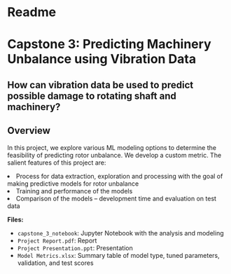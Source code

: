 # Readme

# Capstone 3: Predicting Machinery Unbalance using Vibration Data
## How can vibration data be used to predict possible damage to rotating  shaft and machinery?

## Overview
In this project, we explore various ML modeling options to determine the feasibility of predicting rotor unbalance. We develop a custom metric. The salient features of this project are:
<li> Process for data extraction, exploration and processing with the goal of making predictive models for rotor unbalance 
<li> Training and performance of the models 
<li> Comparison of the models – development time and evaluation on test data


**Files:**
- `capstone_3_notebook`: Jupyter Notebook with the analysis and modeling
- `Project Report.pdf`: Report
- `Project Presentation.ppt`: Presentation
- `Model Metrics.xlsx`: Summary table of model type, tuned parameters, validation, and test scores


